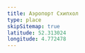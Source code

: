 ```yaml
---
title: Аэропорт Схипхол
type: place
skipSitemap: true
latitude: 52.313024
longitude: 4.772478
---
```

